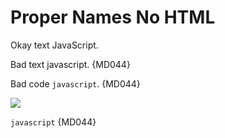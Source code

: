# Proper Names No HTML

Okay text JavaScript.

Bad text javascript. {MD044}

Bad code `javascript`. {MD044}

<img src="img/javascript/image.png">

<script type="text/javascript">
javascript {MD044}
</script>

<a id="javascript">

<a id="javascript"/>

<javascript/>

<code>javascript</code> {MD044}
